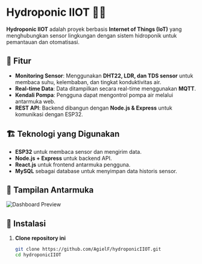 # Hydroponic IIOT 🌱💧  

**Hydroponic IIOT** adalah proyek berbasis **Internet of Things (IoT)** yang menghubungkan sensor lingkungan dengan sistem hidroponik untuk pemantauan dan otomatisasi.

## 🚀 Fitur  
- **Monitoring Sensor**: Menggunakan **DHT22, LDR, dan TDS sensor** untuk membaca suhu, kelembaban, dan tingkat konduktivitas air.  
- **Real-time Data**: Data ditampilkan secara real-time menggunakan **MQTT**.  
- **Kendali Pompa**: Pengguna dapat mengontrol pompa air melalui antarmuka web.  
- **REST API**: Backend dibangun dengan **Node.js & Express** untuk komunikasi dengan ESP32.  

## 🏗️ Teknologi yang Digunakan  
- **ESP32** untuk membaca sensor dan mengirim data.  
- **Node.js + Express** untuk backend API.  
- **React.js** untuk frontend antarmuka pengguna.  
- **MySQL** sebagai database untuk menyimpan data historis sensor.  


## 📸 Tampilan Antarmuka  
![Dashboard Preview](https://via.placeholder.com/800x400.png?text=Screenshot+Dashboard)  

## 🔧 Instalasi  
1. **Clone repository ini**  
   ```sh
   git clone https://github.com/AgielF/hydroponicIIOT.git
   cd hydroponicIIOT
